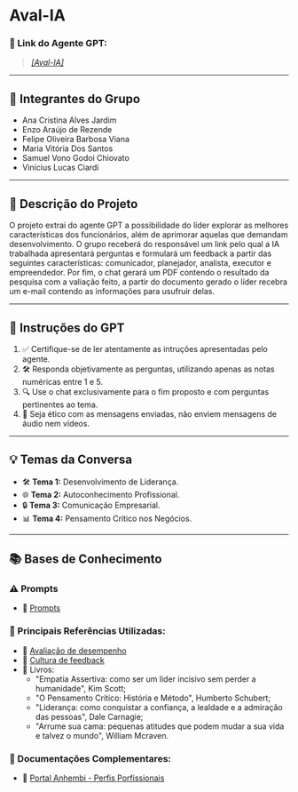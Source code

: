 # **Aval-IA**

### **🔗 Link do Agente GPT:**  
> [_[Aval-IA]_](https://chatgpt.com/g/g-6799300dfe088191909ff07a658d0ce3-aval-ia)

---

## **👥 Integrantes do Grupo**  
- Ana Cristina Alves Jardim
- Enzo Araújo de Rezende
- Felipe Oliveira Barbosa Viana
- Maria Vitória Dos Santos
- Samuel Vono Godoi Chiovato
- Vinícius Lucas Ciardi

---

## **📄 Descrição do Projeto**  
O projeto extrai do agente GPT a possibilidade do líder explorar as melhores características dos funcionários, além de aprimorar aquelas que demandam desenvolvimento. O grupo receberá do responsável um link pelo qual a IA trabalhada apresentará perguntas e formulará um feedback a partir das seguintes características: comunicador, planejador, analista, executor e empreendedor. Por fim, o chat gerará um PDF contendo o resultado da pesquisa com a valiação feito, a partir do documento gerado o líder recebra um e-mail contendo as informações para usufruir delas.

---

## **🤖 Instruções do GPT** 
1. ✅ Certifique-se de ler atentamente as intruções apresentadas pelo agente.
2. 🛠️ Responda objetivamente as perguntas, utilizando apenas as notas numéricas entre 1 e 5.  
3. 🔍 Use o chat exclusivamente para o fim proposto e com perguntas pertinentes ao tema.
4. 🎯 Seja ético com as mensagens enviadas, não enviem mensagens de áudio nem vídeos.

---

## **💡 Temas da Conversa** 
- 🛠️ **Tema 1:** Desenvolvimento de Liderança. 
- 🌐 **Tema 2:** Autoconhecimento Profissional. 
- 🔒 **Tema 3:** Comunicação Empresarial.  
- 📊 **Tema 4:** Pensamento Crítico nos Negócios. 

---

## **📚 Bases de Conhecimento**  
### **⚠️ Prompts**
- 📗 [Prompts](https://drive.google.com/file/d/1z-Kd7s0W_HCLYooPlrk8pKoBByYLYN1w/view?usp=sharing)

### **📘 Principais Referências Utilizadas:**  
- 📗 [Avaliação de desempenho](https://userh.com.br/blog/36-empresas-nao-fazem-avaliacao-desempenho-fuja-dessa-estatistica)  
- 📙 [Cultura de feedback](https://economia.uol.com.br/noticias/redacao/2020/11/10/dar-feedback-e-o-maior-ponto-fraco-na-gestao-brasileira-diz-pesquisa.htm)
- 📕 Livros:
    - "Empatia Assertiva: como ser um lider incisivo sem perder a humanidade", Kim Scott;
    - "O Pensamento Crítico: História e Método", Humberto Schubert;
    - "Liderança: como conquistar a confiança, a lealdade e a admiração das pessoas", Dale Carnagie;
    - "Arrume sua cama: pequenas atitudes que podem mudar a sua vida e talvez o mundo", William Mcraven.

### **📖 Documentações Complementares:**  
- 🔗 [Portal Anhembi - Perfis Porfissionais](https://portal.anhembi.br/blog/perfis-profissionais)   


